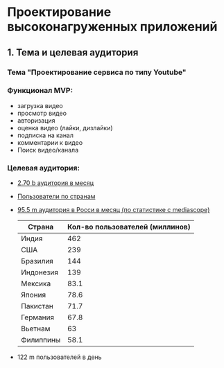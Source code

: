 # Проектирование высоконагруженных приложений

## 1. Тема и целевая аудитория

### Тема "Проектирование сервиса по типу Youtube"

### Функционал MVP:
- загрузка видео
- просмотр видео
- авторизация
- оценка видео (лайки, дизлайки)
- подписка на канал
- комментарии к видео
- Поиск видео/канала

### Целевая аудитория:
- [2.70 b аудитория в месяц](https://www.globalmediainsight.com/blog/youtube-users-statistics/)
- [Пользователи по странам](https://www.statista.com/topics/2019/youtube/#topicOverview)
- [95.5 m аудитория в Росси в месяц (по статистике с mediascope)](https://mediascope.net/data/#internet)

  | Страна    | Кол-во пользователей (миллинов) |
  |-----------|---------------------------------|
  | Индия     | 462                             |
  | США       | 239                             |
  | Бразилия  | 144                             |
  | Индонезия | 139                             |
  | Мексика   | 83.1                            |
  | Япония    | 78.6                            |
  | Пакистан  | 71.7                            |
  | Германия  | 67.8                            |
  | Вьетнам   | 63                              |
  | Филиппины | 58.1                            |
    
- 122 m пользователей в день
